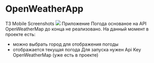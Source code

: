 # OpenWeatherApp
ТЗ Mobile
Screenshots
![](screenshots/20Screenshot_main.jpg%20)
Приложение Погода основаное на API OpenWeatherMap до конца не реализовано.
На данный момент в проекте есть:
- можно выбрать город для отображения погоды
- отображается текущая погода
Для запуска нужен Api Key OpenWeatherMap (уже есть в проекте)
